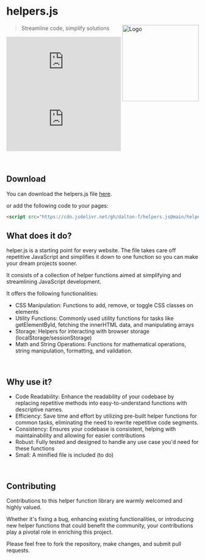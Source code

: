 # helpers.js

<img src="https://github.com/Arisamiga/helpers.js/assets/64918822/4dade6ce-4b5e-430a-8113-81129ea89d4e" alt="Logo" style="width:200px;" align="right"/>

> Streamline code, simplify solutions

![GitHub issues](https://img.shields.io/github/issues/dalton-f/helpers.js?color=%23f0db4f) ![Licence](https://img.shields.io/github/license/dalton-f/helpers.js?color=%23f0db4f)

<br>

## Download

You can download the helpers.js file [here](https://raw.githubusercontent.com/dalton-f/helpers.js/main/helpers.js).

or add the following code to your pages:

```html
<script src="https://cdn.jsdelivr.net/gh/dalton-f/helpers.js@main/helpers.js"></script>
```

## What does it do?

helper.js is a starting point for every website. The file takes care off repetitive JavaScript and simplifies it down to one function so you can make your dream projects sooner.

It consists of a collection of helper functions aimed at simplifying and streamlining JavaScript development.

It offers the following functionalities:

* CSS Manipulation: Functions to add, remove, or toggle CSS classes on elements
* Utility Functions: Commonly used utility functions for tasks like getElementById, fetching the innerHTML data, and manipulating arrays
* Storage: Helpers for interacting with browser storage (localStorage/sessionStorage)
* Math and String Operations: Functions for mathematical operations, string manipulation, formatting, and validation.

<br>

## Why use it?

* Code Readability: Enhance the readability of your codebase by replacing repetitive methods into easy-to-understand functions with descriptive names.
* Efficiency: Save time and effort by utilizing pre-built helper functions for common tasks, eliminating the need to rewrite repetitive code segments.
* Consistency: Ensures your codebase is consistent, helping with maintainability and allowing for easier contributions
* Robust: Fully tested and designed to handle any use case you'd need for these functions
* Small: A minified file is included (to do)

<br>

## Contributing

Contributions to this helper function library are warmly welcomed and highly valued. 

Whether it's fixing a bug, enhancing existing functionalities, or introducing new helper functions that could benefit the community, your contributions play a pivotal role in enriching this project. 

Please feel free to fork the repository, make changes, and submit pull requests. 
